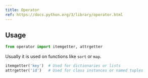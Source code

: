 ```yaml
---
title: Operator
ref: https://docs.python.org/3/library/operator.html
---
```


## Usage

```python
from operator import itemgetter, attrgetter
```

Usually it is used on functions like `sort` or `map`.

```python
itemgetter('key')  # Used for dictionaries or lists
attrgetter('id')   # Used for class instances or named tuples
```
